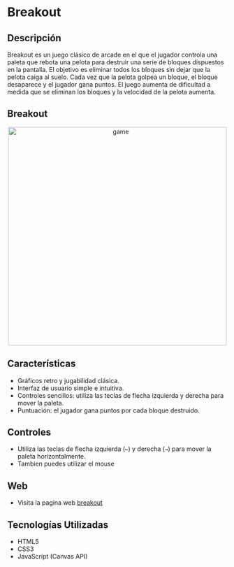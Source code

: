 # Breakout

## Descripción
Breakout es un juego clásico de arcade en el que el jugador controla una paleta que rebota una pelota para destruir una serie de bloques dispuestos en la pantalla. El objetivo es eliminar todos los bloques sin dejar que la pelota caiga al suelo. Cada vez que la pelota golpea un bloque, el bloque desaparece y el jugador gana puntos. El juego aumenta de dificultad a medida que se eliminan los bloques y la velocidad de la pelota aumenta.

## Breakout  

<div align="center">
  <img  width="500px" src="https://github.com/SebastianINF/breakout/blob/master/breakout.jpg" alt="game" boder="0" />
</div>

## Características
- Gráficos retro y jugabilidad clásica.
- Interfaz de usuario simple e intuitiva.
- Controles sencillos: utiliza las teclas de flecha izquierda y derecha para mover la paleta.
- Puntuación: el jugador gana puntos por cada bloque destruido.

## Controles
- Utiliza las teclas de flecha izquierda (`←`) y derecha (`→`) para mover la paleta horizontalmente.
- Tambien puedes utilizar el mouse

## Web 
- Visita la pagina web [breakout](https://breakout-red.vercel.app/)

## Tecnologías Utilizadas
- HTML5
- CSS3
- JavaScript (Canvas API)
